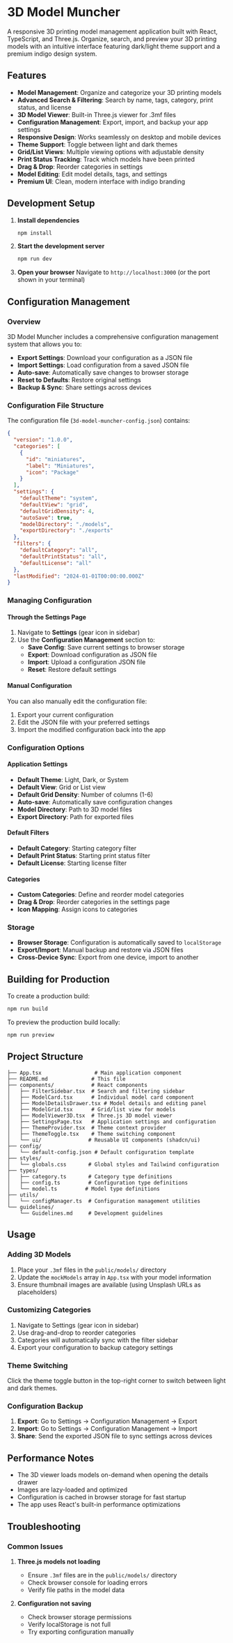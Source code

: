 # 3D Model Muncher

A responsive 3D printing model management application built with React, TypeScript, and Three.js. Organize, search, and preview your 3D printing models with an intuitive interface featuring dark/light theme support and a premium indigo design system.

## Features

- **Model Management**: Organize and categorize your 3D printing models
- **Advanced Search & Filtering**: Search by name, tags, category, print status, and license
- **3D Model Viewer**: Built-in Three.js viewer for .3mf files
- **Configuration Management**: Export, import, and backup your app settings
- **Responsive Design**: Works seamlessly on desktop and mobile devices
- **Theme Support**: Toggle between light and dark themes
- **Grid/List Views**: Multiple viewing options with adjustable density
- **Print Status Tracking**: Track which models have been printed
- **Drag & Drop**: Reorder categories in settings
- **Model Editing**: Edit model details, tags, and settings
- **Premium UI**: Clean, modern interface with indigo branding


## Development Setup

1. **Install dependencies**
   ```bash
   npm install
   ```

2. **Start the development server**
   ```bash
   npm run dev
   ```

3. **Open your browser**
   Navigate to `http://localhost:3000` (or the port shown in your terminal)

## Configuration Management

### Overview

3D Model Muncher includes a comprehensive configuration management system that allows you to:

- **Export Settings**: Download your configuration as a JSON file
- **Import Settings**: Load configuration from a saved JSON file
- **Auto-save**: Automatically save changes to browser storage
- **Reset to Defaults**: Restore original settings
- **Backup & Sync**: Share settings across devices

### Configuration File Structure

The configuration file (`3d-model-muncher-config.json`) contains:

```json
{
  "version": "1.0.0",
  "categories": [
    {
      "id": "miniatures",
      "label": "Miniatures",
      "icon": "Package"
    }
  ],
  "settings": {
    "defaultTheme": "system",
    "defaultView": "grid",
    "defaultGridDensity": 4,
    "autoSave": true,
    "modelDirectory": "./models",
    "exportDirectory": "./exports"
  },
  "filters": {
    "defaultCategory": "all",
    "defaultPrintStatus": "all",
    "defaultLicense": "all"
  },
  "lastModified": "2024-01-01T00:00:00.000Z"
}
```

### Managing Configuration

#### Through the Settings Page

1. Navigate to **Settings** (gear icon in sidebar)
2. Use the **Configuration Management** section to:
   - **Save Config**: Save current settings to browser storage
   - **Export**: Download configuration as JSON file
   - **Import**: Upload a configuration JSON file
   - **Reset**: Restore default settings

#### Manual Configuration

You can also manually edit the configuration file:

1. Export your current configuration
2. Edit the JSON file with your preferred settings
3. Import the modified configuration back into the app

### Configuration Options

#### Application Settings
- **Default Theme**: Light, Dark, or System
- **Default View**: Grid or List view
- **Default Grid Density**: Number of columns (1-6)
- **Auto-save**: Automatically save configuration changes
- **Model Directory**: Path to 3D model files
- **Export Directory**: Path for exported files

#### Default Filters
- **Default Category**: Starting category filter
- **Default Print Status**: Starting print status filter
- **Default License**: Starting license filter

#### Categories
- **Custom Categories**: Define and reorder model categories
- **Drag & Drop**: Reorder categories in the settings page
- **Icon Mapping**: Assign icons to categories

### Storage

- **Browser Storage**: Configuration is automatically saved to `localStorage`
- **Export/Import**: Manual backup and restore via JSON files
- **Cross-Device Sync**: Export from one device, import to another

## Building for Production

To create a production build:

```bash
npm run build
```

To preview the production build locally:

```bash
npm run preview
```

## Project Structure

```
├── App.tsx                 # Main application component
├── README.md              # This file
├── components/            # React components
│   ├── FilterSidebar.tsx  # Search and filtering sidebar
│   ├── ModelCard.tsx      # Individual model card component
│   ├── ModelDetailsDrawer.tsx # Model details and editing panel
│   ├── ModelGrid.tsx      # Grid/list view for models
│   ├── ModelViewer3D.tsx  # Three.js 3D model viewer
│   ├── SettingsPage.tsx   # Application settings and configuration
│   ├── ThemeProvider.tsx  # Theme context provider
│   ├── ThemeToggle.tsx    # Theme switching component
│   └── ui/               # Reusable UI components (shadcn/ui)
├── config/
│   └── default-config.json # Default configuration template
├── styles/
│   └── globals.css       # Global styles and Tailwind configuration
├── types/
│   ├── category.ts       # Category type definitions
│   ├── config.ts         # Configuration type definitions
│   └── model.ts         # Model type definitions
├── utils/
│   └── configManager.ts  # Configuration management utilities
└── guidelines/
    └── Guidelines.md     # Development guidelines
```

## Usage

### Adding 3D Models

1. Place your `.3mf` files in the `public/models/` directory
2. Update the `mockModels` array in `App.tsx` with your model information
3. Ensure thumbnail images are available (using Unsplash URLs as placeholders)

### Customizing Categories

1. Navigate to Settings (gear icon in sidebar)
2. Use drag-and-drop to reorder categories
3. Categories will automatically sync with the filter sidebar
4. Export your configuration to backup category settings

### Theme Switching

Click the theme toggle button in the top-right corner to switch between light and dark themes.

### Configuration Backup

1. **Export**: Go to Settings → Configuration Management → Export
2. **Import**: Go to Settings → Configuration Management → Import
3. **Share**: Send the exported JSON file to sync settings across devices


## Performance Notes

- The 3D viewer loads models on-demand when opening the details drawer
- Images are lazy-loaded and optimized
- Configuration is cached in browser storage for fast startup
- The app uses React's built-in performance optimizations

## Troubleshooting

### Common Issues

1. **Three.js models not loading**
   - Ensure `.3mf` files are in the `public/models/` directory
   - Check browser console for loading errors
   - Verify file paths in the model data

2. **Configuration not saving**
   - Check browser storage permissions
   - Verify localStorage is not full
   - Try exporting configuration manually
